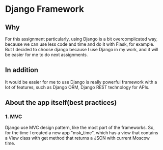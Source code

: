 # Django Framework

## Why

For this assignment particularly, using Django is a bit overcomplicated way, because we can use less code and time and do it with Flask, for example. But I decided to choose django because I use Django in my work, and it will be easier for me to do next assignments.

## In addition

It would be easier for me to use Django is really powerful framework with a lot of features, such as Django ORM, Django REST technology for APIs.

## About the app itself(best practices)

### 1. MVC
Django use MVC design pattern, like the most part of the frameworks. So, for the time I created a new app "msk_time", which has a view that contains a View class with get method that returns a JSON with current Moscow time. 